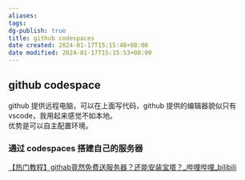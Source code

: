 ```yaml
---
aliases: 
tags: 
dg-publish: true
title: github codespaces
date created: 2024-01-17T15:15:48+08:00
date modified: 2024-01-17T15:15:53+08:00
---
```

## github codespace
github 提供远程电脑，可以在上面写代码，github 提供的编辑器貌似只有 vscode，我用起来感觉不如本地。  
优势是可以自主配置环境。
### 通过 codespaces 搭建自己的服务器
[【热门教程】githab竟然免费送服务器？还能安装宝塔？\_哔哩哔哩\_bilibili](https://www.bilibili.com/video/BV1h84y1b7sD/?spm_id_from=333.337.search-card.all.click&vd_source=20cb3e7c6ad3d64f0eb2d763ff005080)